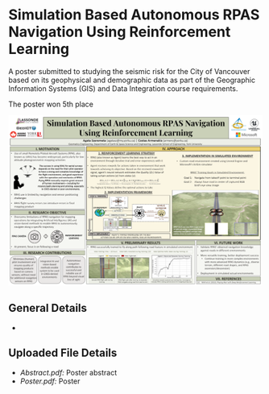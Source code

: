 # Simulation Based Autonomous RPAS Navigation Using Reinforcement Learning
A poster submitted to studying the seismic risk for the City of Vancouver based on its geophysical and demographic data as part of the Geographic Information Systems (GIS) and Data Integration course requirements.

The poster won 5th place 

![Poster Image](Graduate/SimulationBasedAutonomousRPASNavigationUsingReinforcementLearning/images/poster.png)


## General Details
-
## Uploaded File Details
- *Abstract.pdf:* Poster abstract
- *Poster.pdf:* Poster
